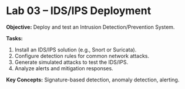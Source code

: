 # Lab 03 – IDS/IPS Deployment

**Objective:** Deploy and test an Intrusion Detection/Prevention System.

**Tasks:**
1. Install an IDS/IPS solution (e.g., Snort or Suricata).  
2. Configure detection rules for common network attacks.  
3. Generate simulated attacks to test the IDS/IPS.  
4. Analyze alerts and mitigation responses.

**Key Concepts:** Signature-based detection, anomaly detection, alerting.
